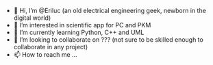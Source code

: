 - 👋 Hi, I’m @Eriluc (an old electrical engineering geek, newborn in the digital world)
- 👀 I’m interested in scientific app for PC and PKM
- 🌱 I’m currently learning Python, C++ and UML
- 💞️ I’m looking to collaborate on ??? (not sure to be skilled enough to collaborate in any project)
- 📫 How to reach me ...

<!---
Eriluc/Eriluc is a ✨ special ✨ repository because its `README.md` (this file) appears on your GitHub profile.
You can click the Preview link to take a look at your changes.
--->
